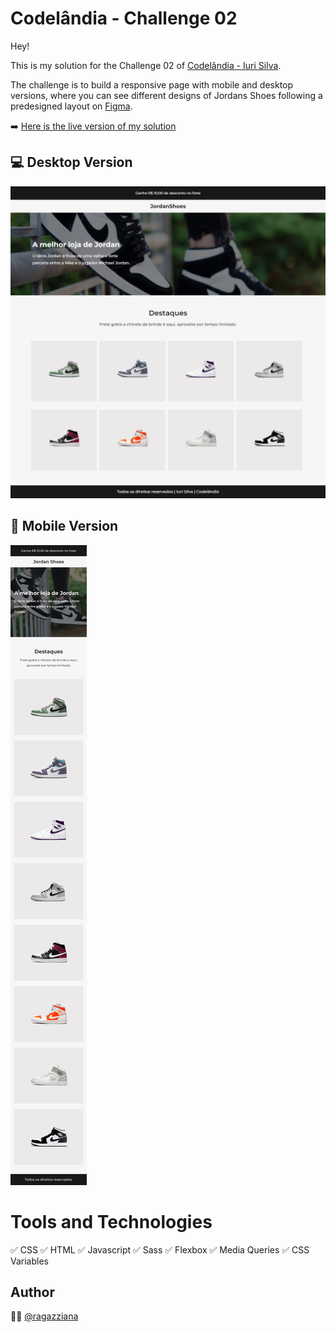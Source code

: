# Codelândia - Challenge 02

Hey!

This is my solution for the Challenge 02 of  [Codelândia - Iuri Silva](https://discord.com/channels/853354677411905578/855846897854971914). 

The challenge is to build a responsive page with mobile and desktop versions, where you can see different designs of Jordans Shoes following a predesigned layout on [Figma](https://www.figma.com/file/Yb9IBH56g7T1hdIyZ3BMNO/Codel%C3%A2ndia-Desafios?node-id=1883:2).

➡️ [Here is the live version of my solution](https://ragazziana.github.io/jordan-project/)

## 💻 Desktop Version 

![Desktop Version](https://github.com/ragazziana/jordan-project/blob/main/design/Index%20-%20%20-%202022-07-27%20at%201.14.22%20PM.jpg?raw=true)

## 📱 Mobile Version 
![Desktop Version](https://github.com/ragazziana/jordan-project/blob/main/design/Shop%20-%20Home%20(Mobile).png?raw=true)

# Tools and Technologies

✅ CSS
✅ HTML
✅ Javascript
✅ Sass
✅ Flexbox
✅ Media Queries
✅ CSS Variables

## Author
👩‍💻  [@ragazziana](https://github.com/ragazziana)
